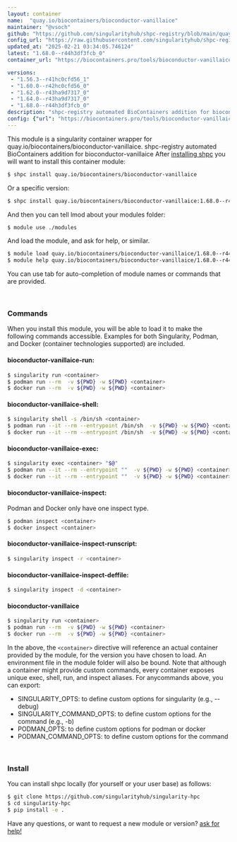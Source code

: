 ```yaml
---
layout: container
name:  "quay.io/biocontainers/bioconductor-vanillaice"
maintainer: "@vsoch"
github: "https://github.com/singularityhub/shpc-registry/blob/main/quay.io/biocontainers/bioconductor-vanillaice/container.yaml"
config_url: "https://raw.githubusercontent.com/singularityhub/shpc-registry/main/quay.io/biocontainers/bioconductor-vanillaice/container.yaml"
updated_at: "2025-02-21 03:34:05.746124"
latest: "1.68.0--r44h3df3fcb_0"
container_url: "https://biocontainers.pro/tools/bioconductor-vanillaice"

versions:
 - "1.56.3--r41hc0cfd56_1"
 - "1.60.0--r42hc0cfd56_0"
 - "1.62.0--r43ha9d7317_0"
 - "1.64.0--r43ha9d7317_0"
 - "1.68.0--r44h3df3fcb_0"
description: "shpc-registry automated BioContainers addition for bioconductor-vanillaice"
config: {"url": "https://biocontainers.pro/tools/bioconductor-vanillaice", "maintainer": "@vsoch", "description": "shpc-registry automated BioContainers addition for bioconductor-vanillaice", "latest": {"1.68.0--r44h3df3fcb_0": "sha256:1963e4849f85a06f11e18758cd1711e555e487923b42fe55e7903b93526be3e6"}, "tags": {"1.56.3--r41hc0cfd56_1": "sha256:716427b3995a872dbde820fca58432860828fc22340cf310bf034909a2b0f9cf", "1.60.0--r42hc0cfd56_0": "sha256:b3e5f576a17cc5b67514e5ea6572bf49db7c4549321a87e7ae2379965a3e272b", "1.62.0--r43ha9d7317_0": "sha256:e08a354a02153da20c66233ead77c5947b61171ce9a144a2cce65b5e2209c398", "1.64.0--r43ha9d7317_0": "sha256:95c29dbd00355a71b23f002b26ce86c0deab68d776e99a1acd3e5716202de7a6", "1.68.0--r44h3df3fcb_0": "sha256:1963e4849f85a06f11e18758cd1711e555e487923b42fe55e7903b93526be3e6"}, "docker": "quay.io/biocontainers/bioconductor-vanillaice"}
---
```


This module is a singularity container wrapper for quay.io/biocontainers/bioconductor-vanillaice.
shpc-registry automated BioContainers addition for bioconductor-vanillaice
After [installing shpc](#install) you will want to install this container module:


```bash
$ shpc install quay.io/biocontainers/bioconductor-vanillaice
```

Or a specific version:

```bash
$ shpc install quay.io/biocontainers/bioconductor-vanillaice:1.68.0--r44h3df3fcb_0
```

And then you can tell lmod about your modules folder:

```bash
$ module use ./modules
```

And load the module, and ask for help, or similar.

```bash
$ module load quay.io/biocontainers/bioconductor-vanillaice/1.68.0--r44h3df3fcb_0
$ module help quay.io/biocontainers/bioconductor-vanillaice/1.68.0--r44h3df3fcb_0
```

You can use tab for auto-completion of module names or commands that are provided.

<br>

### Commands

When you install this module, you will be able to load it to make the following commands accessible.
Examples for both Singularity, Podman, and Docker (container technologies supported) are included.

#### bioconductor-vanillaice-run:

```bash
$ singularity run <container>
$ podman run --rm  -v ${PWD} -w ${PWD} <container>
$ docker run --rm  -v ${PWD} -w ${PWD} <container>
```

#### bioconductor-vanillaice-shell:

```bash
$ singularity shell -s /bin/sh <container>
$ podman run --it --rm --entrypoint /bin/sh  -v ${PWD} -w ${PWD} <container>
$ docker run --it --rm --entrypoint /bin/sh  -v ${PWD} -w ${PWD} <container>
```

#### bioconductor-vanillaice-exec:

```bash
$ singularity exec <container> "$@"
$ podman run --it --rm --entrypoint ""  -v ${PWD} -w ${PWD} <container> "$@"
$ docker run --it --rm --entrypoint ""  -v ${PWD} -w ${PWD} <container> "$@"
```

#### bioconductor-vanillaice-inspect:

Podman and Docker only have one inspect type.

```bash
$ podman inspect <container>
$ docker inspect <container>
```

#### bioconductor-vanillaice-inspect-runscript:

```bash
$ singularity inspect -r <container>
```

#### bioconductor-vanillaice-inspect-deffile:

```bash
$ singularity inspect -d <container>
```



#### bioconductor-vanillaice

```bash
$ singularity run <container>
$ podman run --rm  -v ${PWD} -w ${PWD} <container>
$ docker run --rm  -v ${PWD} -w ${PWD} <container>
```


In the above, the `<container>` directive will reference an actual container provided
by the module, for the version you have chosen to load. An environment file in the
module folder will also be bound. Note that although a container
might provide custom commands, every container exposes unique exec, shell, run, and
inspect aliases. For anycommands above, you can export:

 - SINGULARITY_OPTS: to define custom options for singularity (e.g., --debug)
 - SINGULARITY_COMMAND_OPTS: to define custom options for the command (e.g., -b)
 - PODMAN_OPTS: to define custom options for podman or docker
 - PODMAN_COMMAND_OPTS: to define custom options for the command

<br>

### Install

You can install shpc locally (for yourself or your user base) as follows:

```bash
$ git clone https://github.com/singularityhub/singularity-hpc
$ cd singularity-hpc
$ pip install -e .
```

Have any questions, or want to request a new module or version? [ask for help!](https://github.com/singularityhub/singularity-hpc/issues)